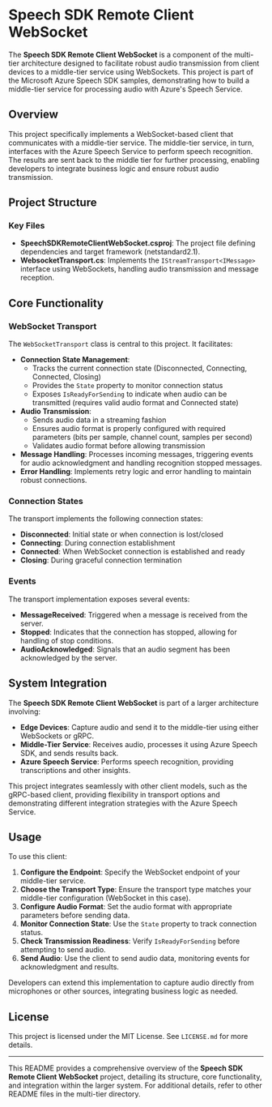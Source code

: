 # Speech SDK Remote Client WebSocket

The **Speech SDK Remote Client WebSocket** is a component of the multi-tier architecture designed to facilitate robust audio transmission from client devices to a middle-tier service using WebSockets. This project is part of the Microsoft Azure Speech SDK samples, demonstrating how to build a middle-tier service for processing audio with Azure's Speech Service.

## Overview

This project specifically implements a WebSocket-based client that communicates with a middle-tier service. The middle-tier service, in turn, interfaces with the Azure Speech Service to perform speech recognition. The results are sent back to the middle tier for further processing, enabling developers to integrate business logic and ensure robust audio transmission.

## Project Structure

### Key Files

- **SpeechSDKRemoteClientWebSocket.csproj**: The project file defining dependencies and target framework (netstandard2.1).
- **WebsocketTransport.cs**: Implements the `IStreamTransport<IMessage>` interface using WebSockets, handling audio transmission and message reception.

## Core Functionality

### WebSocket Transport

The `WebSocketTransport` class is central to this project. It facilitates:

- **Connection State Management**: 
  - Tracks the current connection state (Disconnected, Connecting, Connected, Closing)
  - Provides the `State` property to monitor connection status
  - Exposes `IsReadyForSending` to indicate when audio can be transmitted (requires valid audio format and Connected state)
- **Audio Transmission**: 
  - Sends audio data in a streaming fashion
  - Ensures audio format is properly configured with required parameters (bits per sample, channel count, samples per second)
  - Validates audio format before allowing transmission
- **Message Handling**: Processes incoming messages, triggering events for audio acknowledgment and handling recognition stopped messages.
- **Error Handling**: Implements retry logic and error handling to maintain robust connections.

### Connection States

The transport implements the following connection states:

- **Disconnected**: Initial state or when connection is lost/closed
- **Connecting**: During connection establishment
- **Connected**: When WebSocket connection is established and ready
- **Closing**: During graceful connection termination

### Events

The transport implementation exposes several events:

- **MessageReceived**: Triggered when a message is received from the server.
- **Stopped**: Indicates that the connection has stopped, allowing for handling of stop conditions.
- **AudioAcknowledged**: Signals that an audio segment has been acknowledged by the server.

## System Integration

The **Speech SDK Remote Client WebSocket** is part of a larger architecture involving:

- **Edge Devices**: Capture audio and send it to the middle-tier using either WebSockets or gRPC.
- **Middle-Tier Service**: Receives audio, processes it using Azure Speech SDK, and sends results back.
- **Azure Speech Service**: Performs speech recognition, providing transcriptions and other insights.

This project integrates seamlessly with other client models, such as the gRPC-based client, providing flexibility in transport options and demonstrating different integration strategies with the Azure Speech Service.

## Usage

To use this client:

1. **Configure the Endpoint**: Specify the WebSocket endpoint of your middle-tier service.
2. **Choose the Transport Type**: Ensure the transport type matches your middle-tier configuration (WebSocket in this case).
3. **Configure Audio Format**: Set the audio format with appropriate parameters before sending data.
4. **Monitor Connection State**: Use the `State` property to track connection status.
5. **Check Transmission Readiness**: Verify `IsReadyForSending` before attempting to send audio.
6. **Send Audio**: Use the client to send audio data, monitoring events for acknowledgment and results.

Developers can extend this implementation to capture audio directly from microphones or other sources, integrating business logic as needed.

## License

This project is licensed under the MIT License. See `LICENSE.md` for more details.

---

This README provides a comprehensive overview of the **Speech SDK Remote Client WebSocket** project, detailing its structure, core functionality, and integration within the larger system. For additional details, refer to other README files in the multi-tier directory.
